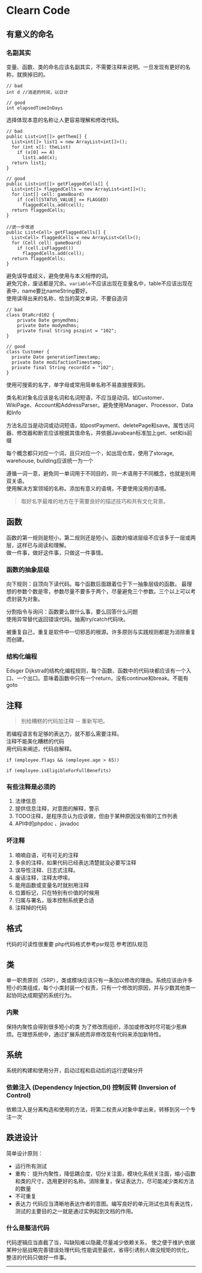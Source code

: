# Clearn Code

## 有意义的命名
### 名副其实
变量、函数、类的命名应该名副其实，不需要注释来说明。一旦发现有更好的名称，就换掉旧的。  
```
// bad
int d //消逝的时间，以日计

// good
int elapsedTimeInDays
```
选择体现本意的名称让人更容易理解和修改代码。
```
// bad
public List<int[]> getThem[] {
  List<int[]> list1 = new ArrayList<int[]>();
  for (int x[]: theList)
    if (x[0] == 4)
      list1.add(x);
  return list1;
}

// good
public List<int[]> getFlaggedCells[] {
  List<int[]> flaggedCells = new ArrayList<int[]>();
  for (int[] cell: gameBoard)
    if (cell[STATUS_VALUE] == FLAGGED)
      flaggedCells.add(cell);
  return flaggedCells;
}

//进一步改进
public List<Cell> getFlaggedCells[] {
  List<Cell> flaggedCells = new ArrayList<Cell>();
  for (Cell cell: gameBoard)
    if (cell.isFlagged())
      flaggedCells.add(cell);
  return flaggedCells;
}
```

避免误导或歧义，避免使用与本义相悖的词。  
避免冗余，废话都是冗余。`variable`不应该出现在变量名中，table不应该出现在表中，name要比nameString要好。  
使用读得出来的名称，恰当的英文单词，不要自造词
```
// bad
class DtaRcrd102 {
    private Date genymdhms;
    private Date modymdhms;
    private final String pszqint = "102";
}

// good
class Customer {
  private Date generationTimestamp;
  private Date modifactionTimestamp;
  private final String recordId = "102";
}
```
使用可搜索的名字，单字母或常用简单名称不易直接搜索到。

类名和对象名应该是名词和名词短语，不应当是动词。如Customer、WikiPage、Account和AddressParser。避免使用Manager、Processor、Data和Info  

方法名应当是动词或动词短语，如postPayment、deletePage和save。属性访问器、修改器和断言应该根据其值命名，并依据Javabean标准加上get、set和is前缀  

每个概念都只对应一个词，且只对应一个，如出现仓库，使用了storage, warehouse, building应该统一为一个

遵循一词一意，避免同一单词用于不同目的，同一术语用于不同概念，也就是别用双关语。  
使用解决方案领域的名称。添加有意义的语境，不要使用没用的语境。

> 取好名字最难的地方在于需要良好的描述技巧和共有文化背景。

## 函数
函数的第一规则是短小，第二规则还是短小。函数的缩进层级不应该多于一层或两层，这样已与阅读和理解。    
做一件事，做好这件事，只做这一件事情。

### 函数的抽象层级
向下规则：自顶向下读代码。每个函数后面跟着位于下一抽象层级的函数。
最理想的参数个数是零，参数尽量不要多于两个，尽量避免三个参数。三个以上可以考虑封装为对象。

分割指令与询问：函数要么做什么事，要么回答什么问题  
使用异常替代返回错误代码。抽离try/catch代码块。  

被重复自己，重复是软件中一切邪恶的根源。许多原则与实践规则都是为消除重复而创建。

### 结构化编程
Edsger Dijkstra的结构化编程规则，每个函数、函数中的代码块都应该有一个入口、一个出口。意味着函数中只有一个return，没有continue和break。不能有goto

## 注释
> 别给糟糕的代码加注释 -- 重新写吧。  

若编程语言有足够的表达力，就不那么需要注释。  
注释不能美化糟糕的代码  
用代码来阐述，代码自解释。
```
if (employee.flags && (employee.age > 65))

if (employee.isEligibleForFullBenefits)
```
### 有些注释是必须的
1. 法律信息   
2. 提供信息注释，对意图的解释，警示  
3. TODO注释，是程序员认为应该做，但由于某种原因没有做的工作列表  
4. API中的phpdoc 、javadoc  

### 坏注释
1. 喃喃自语，可有可无的注释  
2. 多余的注释，如果代码已经表达清楚就没必要写注释
3. 误导性注释、日志式注释。
4. 废话注释，注释太啰嗦。
5. 能用函数或变量名时就别用注释
6. 位置标记，只在特别有价值的时候用
7. 归属与署名，版本控制系统更合适
8. 注释掉的代码


## 格式
代码的可读性很重要 php代码格式参考psr规范
参考团队规范

## 类
单一职责原则（SRP），类或模块应该只有一条加以修改的理由。系统应该由许多短小的类组成，每个小类封装一个权责，只有一个修改的原因，并与少数其他类一起协同达成期望的系统行为。

### 内聚
保持内聚性会得到很多短小的类
为了修改而组织，添加或修改时尽可能少惹麻烦。在理想系统中，通过扩展系统而非修改现有代码来添加新特性。

## 系统
系统的构建和使用分开，启动过程和启动后的运行逻辑分开

### 依赖注入 (Dependency Injection,DI) 控制反转 (Inversion of Control)
依赖注入是分离构造和使用的方法，将第二权责从对象中拿出来，转移到另一个专注一次

## 跌进设计
简单设计原则：
- 运行所有测试
- 重构： 提升内聚性，降低耦合度，切分关注面，模块化系统关注面，缩小函数和类的尺寸，选用更好的名称。消除重复，保证表达力，尽可能减少类和方法的数量
- 不可重复
- 表达力 代码应当清晰地表达作者的意图。编写良好的单元测试也具有表达性，测试的主要目的之一就是通过实例起到文档的作用。


### 什么是整洁代码
代码逻辑应当直截了当，叫缺陷难以隐藏;尽量减少依赖关系，
使之便于维护;依据某种分层战略完善错误处理代码;性能调至最优，省得引诱别人做没规矩的优化，整洁的代码只做好一件事。  

---
